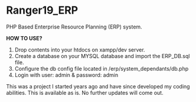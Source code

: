# Ranger19_ERP
PHP Based Enterprise Resource Planning (ERP) system. 

**HOW TO USE?**

1. Drop contents into your htdocs on xampp/dev server.
2. Create a database on your MYSQL database and import the ERP_DB.sql file.
3. Configure the db config file located in /erp/system_dependants/db.php
4. Login with user: admin & password: admin

This was a project I started years ago and have since developed my coding abilities.
This is available as is. No further updates will come out.

